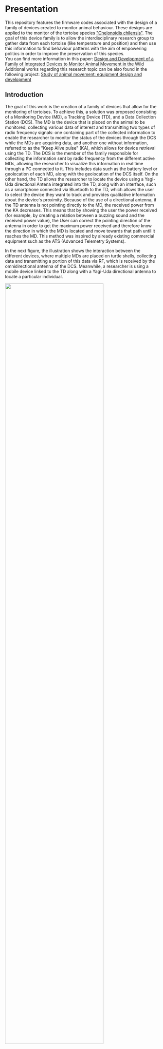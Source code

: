 # Presentation
This repository features the firmware codes associated with the design of a family of devices created to monitor animal behaviour. These designs are applied to the monitor of the tortoise species ["Chelonoidis chilensis"](https://en.wikipedia.org/wiki/Chaco_tortoise). The goal of this device family is to allow the interdisciplinary research group to gather data from each tortoise (like temperature and position) and then use this information to find behaviour patterns with the aim of empowering politics in order  to improve the preservation of this species. \
You can find more information in this paper: [Design and Development of a Family of Integrated Devices to Monitor Animal Movement in the Wild ](https://www.mdpi.com/1424-8220/23/7/3684) \
Additional works regarding this research topic can be also found in the following project: [Study of animal movement: equipment design and development](https://www.hackster.io/471203/study-of-animal-movement-equipment-design-and-development-febb17) 

## Introduction

The goal of this work is the creation of a family of devices that allow for the monitoring of tortoises. To achieve this, a solution was proposed consisting of a Monitoring Device (MD), a Tracking Device (TD), and a Data Collection Station (DCS). The MD is the device that is placed on the animal to be monitored, collecting various data of interest and transmitting two types of radio frequency signals: one containing part of the collected information to enable the researcher to monitor the status of the devices through the DCS while the MDs are acquiring data, and another one without information, referred to as the "Keep Alive pulse" (KA), which allows for device retrieval using the TD. The DCS is the member of the family responsible for collecting the information sent by radio frequency from the different active MDs, allowing the researcher to visualize this information in real time through a PC connected to it. This includes data such as the battery level or geolocation of each MD, along with the geolocation of the DCS itself. On the other hand, the TD allows the researcher to locate the device using a Yagi-Uda directional Antena integrated into the TD, along with an interface, such as a smartphone connected via Bluetooth to the TD, which allows the user to select the device they want to track and provides qualitative information about the device's proximity. Because of the use of a directional antenna, if the TD antenna is not pointing directly to the MD, the received power from the KA decreases. This means that by showing the user the power received (for example, by creating a relation between a buzzing sound and the received power value), the User can correct the pointing direction of the antenna in order to get the maximum power received and therefore know the direction in which the MD is located and move towards that path until it reaches the MD. This method was inspired by already existing commercial equipment such as the ATS (Advanced Telemetry Systems).

In the next figure, the illustration shows the interaction between the different devices, where multiple MDs are placed on turtle shells, collecting data and transmitting a portion of this data via RF, which is received by the omnidirectional antenna of the DCS. Meanwhile, a researcher is using a mobile device linked to the TD along with a Yagi-Uda directional antenna to locate a particular individual.

<img src="./pictures/intro_device_famility2.png" width=80% align="center"> 


## Platorm
The platform used for acquisition is composed of an MD (Monitoring device), which is custom hardware that must be attached to the Animal in order to acquire the information used for animal behaviour research. Also, other devices are used in order to support the MD. These devices allow the user to gather Radio Frequency data sent by MD in order to allow a range monitoring of the device status and help the recovery of the attached MD.
* Hardware: Custom printed circuit board featuring the Texas Instruments CC1312R1 System on Chip.
  * Radio Communication: 150 MHz band, 2-GFSK modulation. The radio is included inside the CC1312R1 chip and sends two kind of messages:
  **  Keep Alive Pulses: Short pulses with no information. By using a Tracking Device (TD)
  * Sensors:  
    * IMU: Temperature + Accelerometer + Gyroscope + Magnetometer.
    * GPS receptor U-blox NEO 7M: Position.
  * Lights: 3 LEDs
  * Battery: LiPo 3.7V-600mAh.
  * Battery Charger: USB-B micro. 
  * SD Slot: Allow the acquired information from sensors to be stored in the SD CARD.
* Firmware and SDK:
  * IDE: Code Composer Studio Version 11.1
  * SDK: [Simple Link SDK Version 6.30](https://www.ti.com/tool/download/SIMPLELINK-CC13XX-CC26XX-SDK/6.30.01.03)
  * Compiler: TI Clang Version 2.1
* Software:
  * Decoder: Python. Convert binary information stored in the SD card to human readable information.
In order to perform the reception of the
* TD: Tracking Device
* DCS: Data Collection Station
## Firmware features: Table of Contents

- [Modular Design and Scalability](#modular-design-and-scalability)
- [State Machine and Task Activation Modes](#state-machine-and-task-activation-modes)
- [Power Consumption Optimization](#power-consumption-optimization)
- [Conclusion](#conclusion)

## Modular Design and Scalability

The firmware embraces a modular design, which facilitates maintainability and scalability. Each functional block is encapsulated as a separate module, promoting reusability and easier management of complex systems. As the firmware grows, additional functionalities can be integrated without disrupting the existing codebase. This modularity also enables collaboration among multiple developers, each focusing on specific modules.

The scalable architecture ensures that the firmware accommodates future enhancements and modifications without requiring a complete overhaul. New sensor tasks, communication protocols, or data processing methods can be integrated smoothly, making the system adaptable to evolving requirements.

## State Machine and Task Activation Modes

The firmware employs a state machine model to manage the device's behaviour. It operates in different modes, each optimized for specific scenarios:

1. **Normal Mode:** This mode includes a set of tasks actively engaged based on the device's intended operation. For instance, during standard data collection, sensor tasks and communication modules are active.

2. **Low-Power Mode:** In situations where continuous operation isn't necessary, the system can transition to a low-power state. Unnecessary tasks are suspended, reducing power consumption while maintaining essential functionalities like periodic activity monitoring.

3. **Animal Behavior-Dependent Mode:** To optimize power usage further, the firmware monitors animal behaviour and adjusts its operation accordingly. If the animal remains inactive for a specified duration, non-critical tasks are suspended, and the device enters a sleep state. This feature minimizes energy consumption during periods of inactivity.

## Power Consumption Optimization

The firmware's design, state machine operation, and task activation modes directly impact power consumption:

- **Modular Deactivation:** Inactive modules consume minimal power, contributing to overall energy efficiency. During low-power modes or when specific tasks are not required, the firmware deactivates those modules, drastically reducing power draw.

- **Selective Task Activation:** The ability to activate or deactivate tasks based on the device's current mode is a significant power-saving feature. In Animal Behavior-Dependent Mode, the firmware selectively activates tasks related to animal activity monitoring, effectively saving energy.

- **Dynamic Frequency Scaling:** Certain modules, like the RF module, might consume higher power during transmission. By dynamically adjusting the transmission frequency based on system requirements, the firmware can further optimize energy consumption without compromising essential operations.

- **State Transition Logic:** Transitions between different modes are managed intelligently, ensuring that power-hungry tasks are only active when necessary. This dynamic switching minimizes energy expenditure and extends the device's operational time.

## Conclusion

The firmware's modular design, scalability, state machine operation, and power consumption optimization collectively contribute to a robust and adaptable system. The ability to tailor the device's behavior based on task activation and animal behavior not only ensures efficient energy usage but also enhances the overall reliability and longevity of the device's operation.

For detailed implementation guidelines and real-world use cases, consult the comprehensive documentation within the repository.

# FAQ
# There is only One firmware code and device board, how do I select my device application?
# tasks

#### Interaction Between `printuf` and `task_uart0_printu_print` Tasks

In complex software systems, tasks often need to communicate and synchronize their actions to achieve coordinated behaviour. Let's explore the interaction between two tasks, `printuf` and `task_uart0_printu_print`, in the context of printing and UART communication.

##### Task Descriptions

- **printuf Function**: The `printuf` function handles formatted printing, acquiring a semaphore to add data to the print queue. It formats the input string, appends it to the queue if space is available, and signals the `task_uart0_printu_print` task to print.

- **task_uart0_printu_print Function**: The `task_uart0_printu_print` task waits for a semaphore indicating data availability in the print queue. When data is present, it extracts and sends the data over UART, ensuring synchronization with UART access.

##### Interaction Overview

These tasks interact through semaphores to ensure orderly data handling and UART communication. Elements shared between the tasks are marked with a consistent turquoise color for easy identification.

Let's visualize this interaction using the following flowcharts:

##### Flowcharts: 

<style>
  .shared-element {
      #40E0D0; /* Turquoise color */
  }
</style>


<!DOCTYPE html>
<html>
<head>
  <script type="module">
    import mermaid from 'https://cdn.jsdelivr.net/npm/mermaid@10/dist/mermaid.esm.min.mjs';
    mermaid.initialize({ startOnLoad: true });
  </script>
</head>
<body>
  <h2>Flowchart for printuf Function</h2>
<div class="mermaid">
  graph TD
    A[Start] -->|Acquire sem_print_queue_add| B[Parse and format input]
    B -->|Append to queue| C[If queue has space] -->|Release sem_print_queue_add| D[If queue is not empty] -->|Release sem_print_wait| E[End]
    
    classDef shared-element fill:#40E0D0;
    class B shared-element;
    class C shared-element;
    class D shared-element;
</div>


 ##### Flowchart for task_uart0_printu_print Function
```mermaid
flowchart LR
    A[Start] -->|Wait for sem_print_queue_add| B[If queue has elements];
    B -->|Copy element from queue| C[Acquire psem_uart0];
    C -->|Initialize and send data| D[Close UART and release psem_uart0];
    D -->|Release sem_print_queue_add| E[Loop back];
```


#### GPS Data Acquisition Task

The provided code snippet represents a GPS data acquisition task designed to run within an RTOS environment. This task is responsible for interfacing with a GPS module, parsing incoming GPS data, and storing the acquired information in memory. The task demonstrates a comprehensive flow that encompasses GPS module interaction, data parsing, storage management, and interaction with other parts of the system.

#### Key Components:

 * GPS Module Interaction: The task initializes and interacts with a GPS module using UART communication. It configures the GPS module to receive specific types of messages and processes the received bytes in a callback function. This interaction ensures continuous reception of GPS data.

 *  GPS Data Parsing: The code employs the TinyGPS++ library to parse the received GPS data. It extracts information such as latitude, longitude, date, time, and precision. The parsed data is stored in appropriate data structures.

 * Data Storage: The task utilizes memory structures to store the parsed GPS data. It maintains buffers to accumulate messages and organizes them into structured blocks for storage. The task controls the flow of data storage, ensuring that required messages are stored correctly.

  * RF Data Transmission: The task passes relevant GPS data to an RF module for transmission. It prepares data packets containing information like latitude, longitude, and time, which can be transmitted wirelessly.

  * State Machine Integration: The task interacts with a state machine to coordinate its operation. It waits for a specific state to be reached before initiating GPS data acquisition. Additionally, the task responds to system low-power states by exiting its processing loop.

  * Periodic Acquisition: After an initial GPS data acquisition, the task enters a periodic acquisition loop. It repeatedly acquires GPS data, parses it, stores it, and updates RF transmission packets. The acquisition interval is determined by the specified frequency.

####  Flow and Interaction:

The task initializes UART communication with the GPS module and configures the module's behavior. It interacts with the GPS module through callback functions triggered by UART reception. The received data is accumulated and processed using the TinyGPS++ library.

The parsed GPS data is then stored in memory structures. These structures are designed to organize and store different types of GPS messages, including information about location, time, and precision. The task also handles the transmission of parsed GPS data to an RF module for wireless communication.

The GPS data acquisition task coordinates with a state machine, ensuring proper synchronization with the system's operational states. Additionally, the task accommodates system low-power states, allowing for efficient resource utilization.

Overall, this GPS data acquisition task demonstrates a well-structured approach to interfacing with GPS modules, parsing data, and managing acquired information within an RTOS environment.

#### GPS task Diagrams
```mermaid
flowchart LR
    subgraph GPS Data Acquisition Task
    InitializeGPS --> ParseGPSData --> StoreData --> PassDataToRFModule --> CheckGPSAcquired
    end

    InitializeGPS -->|Start| ParseGPSData
    ParseGPSData -->|Success| StoreData
    StoreData -->|Continue| PassDataToRFModule
    PassDataToRFModule -->|Continue| CheckGPSAcquired
    CheckGPSAcquired -->|Yes| ParseGPSData
    CheckGPSAcquired -->|No| Stop

    subgraph CheckGPSAcquired
    style CheckGPSAcquired fill:#f9f,stroke:#333,stroke-width:2px
    Yes((Yes))
    No((No))
    end
